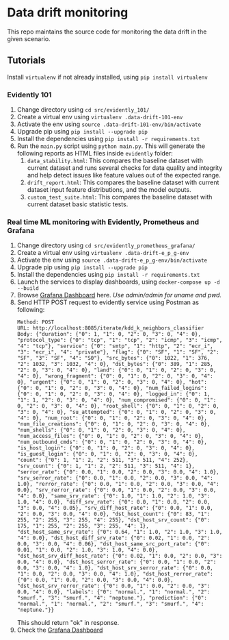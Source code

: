 # Data drift monitoring

This repo maintains the source code for monitoring the data drift in the given scenario.

## Tutorials

Install `virtualenv` if not already installed, using `pip install virtualenv`

### Evidently 101

1. Change directory using `cd src/evidently_101/`
1. Create a virtual env using `virtualenv .data-drift-101-env`
1. Activate the env using `source .data-drift-101-env/bin/activate`
1. Upgrade pip using `pip install --upgrade pip`
1. Install the dependencies using `pip install -r requirements.txt`
1. Run the `main.py` script using `python main.py`. This will generate the following reports as HTML files inside `evidently` folder:
   1. `data_stability.html`: This compares the baseline dataset with current dataset and runs several checks for data quality and integrity and help detect issues like feature values out of the expected range.
   1. `drift_report.html`: This compares the baseline dataset with current dataset input feature distributions, and the model outputs.
   1. `custom_test_suite.html`: This compares the baseline dataset with current dataset basic statistic tests.

### Real time ML monitoring with Evidently, Prometheus and Grafana

1. Change directory using `cd src/evidently_prometheus_grafana/`
1. Create a virtual env using `virtualenv .data-drift-e_p_g-env`
1. Activate the env using `source .data-drift-e_p_g-env/bin/activate`
1. Upgrade pip using `pip install --upgrade pip`
1. Install the dependencies using `pip install -r requirements.txt`
1. Launch the services to display dashboards, using `docker-compose up -d --build`
1. Browse [Grafana Dashboard](http://localhost:3000/) here. _Use admin/admin for uname and pwd._
1. Send HTTP POST request to evidently service using Postman as following:
   ```
   Method: POST
   URL: http://localhost:8085/iterate/kdd_k_neighbors_classifier
   Body: {"duration": {"0": 1, "1": 0, "2": 0, "3": 0, "4": 0}, "protocol_type": {"0": "tcp", "1": "tcp", "2": "icmp", "3": "icmp", "4": "tcp"}, "service": {"0": "smtp", "1": "http", "2": "ecr_i", "3": "ecr_i", "4": "private"}, "flag": {"0": "SF", "1": "SF", "2": "SF", "3": "SF", "4": "S0"}, "src_bytes": {"0": 1022, "1": 376, "2": 1032, "3": 1032, "4": 0}, "dst_bytes": {"0": 389, "1": 285, "2": 0, "3": 0, "4": 0}, "land": {"0": 0, "1": 0, "2": 0, "3": 0, "4": 0}, "wrong_fragment": {"0": 0, "1": 0, "2": 0, "3": 0, "4": 0}, "urgent": {"0": 0, "1": 0, "2": 0, "3": 0, "4": 0}, "hot": {"0": 0, "1": 0, "2": 0, "3": 0, "4": 0}, "num_failed_logins": {"0": 0, "1": 0, "2": 0, "3": 0, "4": 0}, "logged_in": {"0": 1, "1": 1, "2": 0, "3": 0, "4": 0}, "num_compromised": {"0": 0, "1": 0, "2": 0, "3": 0, "4": 0}, "root_shell": {"0": 0, "1": 0, "2": 0, "3": 0, "4": 0}, "su_attempted": {"0": 0, "1": 0, "2": 0, "3": 0, "4": 0}, "num_root": {"0": 0, "1": 0, "2": 0, "3": 0, "4": 0}, "num_file_creations": {"0": 0, "1": 0, "2": 0, "3": 0, "4": 0}, "num_shells": {"0": 0, "1": 0, "2": 0, "3": 0, "4": 0}, "num_access_files": {"0": 0, "1": 0, "2": 0, "3": 0, "4": 0}, "num_outbound_cmds": {"0": 0, "1": 0, "2": 0, "3": 0, "4": 0}, "is_host_login": {"0": 0, "1": 0, "2": 0, "3": 0, "4": 0}, "is_guest_login": {"0": 0, "1": 0, "2": 0, "3": 0, "4": 0}, "count": {"0": 1, "1": 2, "2": 511, "3": 511, "4": 252}, "srv_count": {"0": 1, "1": 2, "2": 511, "3": 511, "4": 1}, "serror_rate": {"0": 0.0, "1": 0.0, "2": 0.0, "3": 0.0, "4": 1.0}, "srv_serror_rate": {"0": 0.0, "1": 0.0, "2": 0.0, "3": 0.0, "4": 1.0}, "rerror_rate": {"0": 0.0, "1": 0.0, "2": 0.0, "3": 0.0, "4": 0.0}, "srv_rerror_rate": {"0": 0.0, "1": 0.0, "2": 0.0, "3": 0.0, "4": 0.0}, "same_srv_rate": {"0": 1.0, "1": 1.0, "2": 1.0, "3": 1.0, "4": 0.0}, "diff_srv_rate": {"0": 0.0, "1": 0.0, "2": 0.0, "3": 0.0, "4": 0.05}, "srv_diff_host_rate": {"0": 0.0, "1": 0.0, "2": 0.0, "3": 0.0, "4": 0.0}, "dst_host_count": {"0": 83, "1": 255, "2": 255, "3": 255, "4": 255}, "dst_host_srv_count": {"0": 175, "1": 255, "2": 255, "3": 255, "4": 1}, "dst_host_same_srv_rate": {"0": 0.64, "1": 1.0, "2": 1.0, "3": 1.0, "4": 0.0}, "dst_host_diff_srv_rate": {"0": 0.02, "1": 0.0, "2": 0.0, "3": 0.0, "4": 0.06}, "dst_host_same_src_port_rate": {"0": 0.01, "1": 0.0, "2": 1.0, "3": 1.0, "4": 0.0}, "dst_host_srv_diff_host_rate": {"0": 0.02, "1": 0.0, "2": 0.0, "3": 0.0, "4": 0.0}, "dst_host_serror_rate": {"0": 0.0, "1": 0.0, "2": 0.0, "3": 0.0, "4": 1.0}, "dst_host_srv_serror_rate": {"0": 0.0, "1": 0.0, "2": 0.0, "3": 0.0, "4": 1.0}, "dst_host_rerror_rate": {"0": 0.0, "1": 0.0, "2": 0.0, "3": 0.0, "4": 0.0}, "dst_host_srv_rerror_rate": {"0": 0.0, "1": 0.0, "2": 0.0, "3": 0.0, "4": 0.0}, "labels": {"0": "normal.", "1": "normal.", "2": "smurf.", "3": "smurf.", "4": "neptune."}, "prediction": {"0": "normal.", "1": "normal.", "2": "smurf.", "3": "smurf.", "4": "neptune."}}
   ```
   This should return "ok" in response.
1. Check the [Grafana Dashboard](http://localhost:3000/)
